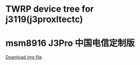 # TWRP device tree for j3119(j3proxltectc)
# msm8916 J3Pro 中国电信定制版
[Download img file](http://d-h.st/Lp6A).
